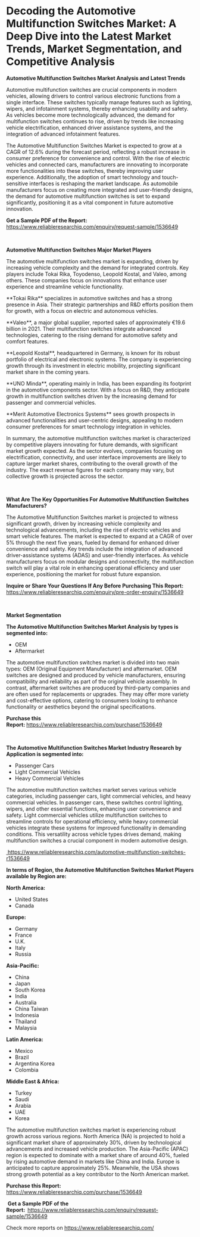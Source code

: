 <p><h1>Decoding the Automotive Multifunction Switches Market: A Deep Dive into the Latest Market Trends, Market Segmentation, and Competitive Analysis</h1></p><p><strong>Automotive Multifunction Switches Market Analysis and Latest Trends</strong></p>
<p><p>Automotive multifunction switches are crucial components in modern vehicles, allowing drivers to control various electronic functions from a single interface. These switches typically manage features such as lighting, wipers, and infotainment systems, thereby enhancing usability and safety. As vehicles become more technologically advanced, the demand for multifunction switches continues to rise, driven by trends like increasing vehicle electrification, enhanced driver assistance systems, and the integration of advanced infotainment features.</p><p>The Automotive Multifunction Switches Market is expected to grow at a CAGR of 12.6% during the forecast period, reflecting a robust increase in consumer preference for convenience and control. With the rise of electric vehicles and connected cars, manufacturers are innovating to incorporate more functionalities into these switches, thereby improving user experience. Additionally, the adoption of smart technology and touch-sensitive interfaces is reshaping the market landscape. As automobile manufacturers focus on creating more integrated and user-friendly designs, the demand for automotive multifunction switches is set to expand significantly, positioning it as a vital component in future automotive innovation.</p></p>
<p><strong>Get a Sample PDF of the Report:&nbsp;</strong> <a href="https://www.reliableresearchiq.com/enquiry/request-sample/1536649?utm_campaign=2760&utm_medium=2&utm_source=Github&utm_content=ia&utm_term=30032025&utm_id=automotive-multifunction-switches">https://www.reliableresearchiq.com/enquiry/request-sample/1536649</a></p>
<p>&nbsp;</p>
<p><strong>Automotive Multifunction Switches Major Market Players</strong></p>
<p><p>The automotive multifunction switches market is expanding, driven by increasing vehicle complexity and the demand for integrated controls. Key players include Tokai Rika, Toyodenso, Leopold Kostal, and Valeo, among others. These companies focus on innovations that enhance user experience and streamline vehicle functionality.</p><p>**Tokai Rika** specializes in automotive switches and has a strong presence in Asia. Their strategic partnerships and R&D efforts position them for growth, with a focus on electric and autonomous vehicles.</p><p>**Valeo**, a major global supplier, reported sales of approximately €19.6 billion in 2021. Their multifunction switches integrate advanced technologies, catering to the rising demand for automotive safety and comfort features.</p><p>**Leopold Kostal**, headquartered in Germany, is known for its robust portfolio of electrical and electronic systems. The company is experiencing growth through its investment in electric mobility, projecting significant market share in the coming years.</p><p>**UNO Minda**, operating mainly in India, has been expanding its footprint in the automotive components sector. With a focus on R&D, they anticipate growth in multifunction switches driven by the increasing demand for passenger and commercial vehicles.</p><p>**Merit Automotive Electronics Systems** sees growth prospects in advanced functionalities and user-centric designs, appealing to modern consumer preferences for smart technology integration in vehicles.</p><p>In summary, the automotive multifunction switches market is characterized by competitive players innovating for future demands, with significant market growth expected. As the sector evolves, companies focusing on electrification, connectivity, and user interface improvements are likely to capture larger market shares, contributing to the overall growth of the industry. The exact revenue figures for each company may vary, but collective growth is projected across the sector.</p></p>
<p>&nbsp;</p>
<p><strong>What Are The Key Opportunities For Automotive Multifunction Switches Manufacturers?</strong></p>
<p><p>The Automotive Multifunction Switches market is projected to witness significant growth, driven by increasing vehicle complexity and technological advancements, including the rise of electric vehicles and smart vehicle features. The market is expected to expand at a CAGR of over 5% through the next five years, fueled by demand for enhanced driver convenience and safety. Key trends include the integration of advanced driver-assistance systems (ADAS) and user-friendly interfaces. As vehicle manufacturers focus on modular designs and connectivity, the multifunction switch will play a vital role in enhancing operational efficiency and user experience, positioning the market for robust future expansion.</p></p>
<p><strong>Inquire or Share Your Questions If Any Before Purchasing This Report:</strong> <a href="https://www.reliableresearchiq.com/enquiry/pre-order-enquiry/1536649?utm_campaign=2760&utm_medium=2&utm_source=Github&utm_content=ia&utm_term=30032025&utm_id=automotive-multifunction-switches">https://www.reliableresearchiq.com/enquiry/pre-order-enquiry/1536649</a></p>
<p>&nbsp;</p>
<p><strong>Market Segmentation</strong></p>
<p><strong>The Automotive Multifunction Switches Market Analysis by types is segmented into:</strong></p>
<p><ul><li>OEM</li><li>Aftermarket</li></ul></p>
<p><p>The automotive multifunction switches market is divided into two main types: OEM (Original Equipment Manufacturer) and aftermarket. OEM switches are designed and produced by vehicle manufacturers, ensuring compatibility and reliability as part of the original vehicle assembly. In contrast, aftermarket switches are produced by third-party companies and are often used for replacements or upgrades. They may offer more variety and cost-effective options, catering to consumers looking to enhance functionality or aesthetics beyond the original specifications.</p></p>
<p><strong>Purchase this Report:&nbsp;</strong><a href="https://www.reliableresearchiq.com/purchase/1536649?utm_campaign=2760&utm_medium=2&utm_source=Github&utm_content=ia&utm_term=30032025&utm_id=automotive-multifunction-switches">https://www.reliableresearchiq.com/purchase/1536649</a></p>
<p>&nbsp;</p>
<p><strong>The Automotive Multifunction Switches Market Industry Research by Application is segmented into:</strong></p>
<p><ul><li>Passenger Cars</li><li>Light Commercial Vehicles</li><li>Heavy Commercial Vehicles</li></ul></p>
<p><p>The automotive multifunction switches market serves various vehicle categories, including passenger cars, light commercial vehicles, and heavy commercial vehicles. In passenger cars, these switches control lighting, wipers, and other essential functions, enhancing user convenience and safety. Light commercial vehicles utilize multifunction switches to streamline controls for operational efficiency, while heavy commercial vehicles integrate these systems for improved functionality in demanding conditions. This versatility across vehicle types drives demand, making multifunction switches a crucial component in modern automotive design.</p></p>
<p><a href="https://www.reliableresearchiq.com/automotive-multifunction-switches-r1536649?utm_campaign=2760&utm_medium=2&utm_source=Github&utm_content=ia&utm_term=30032025&utm_id=automotive-multifunction-switches">&nbsp;https://www.reliableresearchiq.com/automotive-multifunction-switches-r1536649</a></p>
<p><strong>In terms of Region, the Automotive Multifunction Switches Market Players available by Region are:</strong></p>
<p>
    <p> <strong> North America: </strong>
        <ul>
            <li>United States</li>
            <li>Canada</li>
        </ul>
        </p> 
    <p> <strong> Europe: </strong>
        <ul>
            <li>Germany</li>
            <li>France</li>
            <li>U.K.</li>
            <li>Italy</li>
            <li>Russia</li>
        </ul>
        </p> 
    <p> <strong> Asia-Pacific: </strong>
        <ul>
            <li>China</li>
            <li>Japan</li>
            <li>South Korea</li>
            <li>India</li>
            <li>Australia</li>
            <li>China Taiwan</li>
            <li>Indonesia</li>
            <li>Thailand</li>
            <li>Malaysia</li>
        </ul>
        </p> 
    <p> <strong> Latin America: </strong>
        <ul>
            <li>Mexico</li>
            <li>Brazil</li>
            <li>Argentina Korea</li>
            <li>Colombia</li>
        </ul>
        </p> 
    <p> <strong> Middle East & Africa: </strong>
        <ul>
            <li>Turkey</li>
            <li>Saudi</li>
            <li>Arabia</li>
            <li>UAE</li>
            <li>Korea</li>
        </ul>
    </p>
    </p>
<p><p>The automotive multifunction switches market is experiencing robust growth across various regions. North America (NA) is projected to hold a significant market share of approximately 30%, driven by technological advancements and increased vehicle production. The Asia-Pacific (APAC) region is expected to dominate with a market share of around 40%, fueled by rising automotive demand in markets like China and India. Europe is anticipated to capture approximately 25%. Meanwhile, the USA shows strong growth potential as a key contributor to the North American market.</p></p>
<p><strong>Purchase this Report: </strong><a href="https://www.reliableresearchiq.com/purchase/1536649?utm_campaign=2760&utm_medium=2&utm_source=Github&utm_content=ia&utm_term=30032025&utm_id=automotive-multifunction-switches">https://www.reliableresearchiq.com/purchase/1536649</a></p>
<p>&nbsp;<strong>Get a Sample PDF of the Report:&nbsp;&nbsp;</strong><a href="https://www.reliableresearchiq.com/enquiry/request-sample/1536649?utm_campaign=2760&utm_medium=2&utm_source=Github&utm_content=ia&utm_term=30032025&utm_id=automotive-multifunction-switches">https://www.reliableresearchiq.com/enquiry/request-sample/1536649</a></p>
<p><strong></strong></p>
<p>Check more reports on <a href="https://www.reliableresearchiq.com/?utm_campaign=2760&utm_medium=2&utm_source=Github&utm_content=ia&utm_term=30032025&utm_id=automotive-multifunction-switches">https://www.reliableresearchiq.com/</a></p>